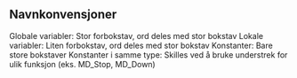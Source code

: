 Navnkonvensjoner
----------------
Globale variabler: Stor forbokstav, ord deles med stor bokstav
Lokale variabler: Liten forbokstav, ord deles med stor bokstav
Konstanter: Bare store bokstaver
Konstanter i samme type: Skilles ved å bruke understrek for ulik funksjon (eks. MD_Stop, MD_Down)

